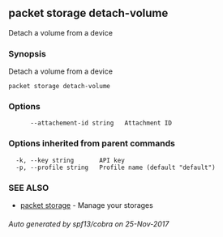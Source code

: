 ## packet storage detach-volume

Detach a volume from a device

### Synopsis


Detach a volume from a device

```
packet storage detach-volume
```

### Options

```
      --attachement-id string   Attachment ID
```

### Options inherited from parent commands

```
  -k, --key string       API key
  -p, --profile string   Profile name (default "default")
```

### SEE ALSO
* [packet storage](packet_storage.md)	 - Manage your storages

###### Auto generated by spf13/cobra on 25-Nov-2017
